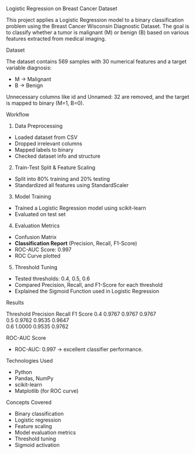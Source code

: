 Logistic Regression on Breast Cancer Dataset

This project applies a Logistic Regression model to a binary classification problem using the Breast Cancer Wisconsin Diagnostic Dataset. The goal is to classify whether a tumor is malignant (M) or benign (B) based on various features extracted from medical imaging.

Dataset

The dataset contains 569 samples with 30 numerical features and a target variable diagnosis:

* M → Malignant
* B → Benign

Unnecessary columns like id and Unnamed: 32 are removed, and the target is mapped to binary (M=1, B=0).

Workflow

1. Data Preprocessing

* Loaded dataset from CSV
* Dropped irrelevant columns
* Mapped labels to binary
* Checked dataset info and structure

2. Train-Test Split & Feature Scaling

* Split into 80% training and 20% testing
* Standardized all features using StandardScaler

3. Model Training

* Trained a Logistic Regression model using scikit-learn
* Evaluated on test set

4. Evaluation Metrics

* Confusion Matrix
* **Classification Report** (Precision, Recall, F1-Score)
* ROC-AUC Score: 0.997
* ROC Curve plotted

5. Threshold Tuning

* Tested thresholds: 0.4, 0.5, 0.6
* Compared Precision, Recall, and F1-Score for each threshold
* Explained the Sigmoid Function used in Logistic Regression

Results

  Threshold   Precision    Recall    F1 Score 
  0.4         0.9767      0.9767     0.9767   
  0.5         0.9762      0.9535     0.9647   
  0.6         1.0000      0.9535     0.9762   

ROC-AUC Score

* ROC-AUC: 0.997 → excellent classifier performance.

Technologies Used

* Python
* Pandas, NumPy
* scikit-learn
* Matplotlib (for ROC curve)

Concepts Covered

* Binary classification
* Logistic regression
* Feature scaling
* Model evaluation metrics
* Threshold tuning
* Sigmoid activation
